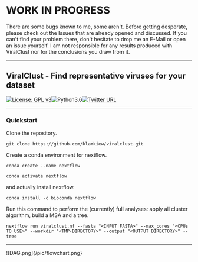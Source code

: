 # WORK IN PROGRESS
There are some bugs known to me, some aren't. Before getting desperate, please check out the Issues that are already opened and discussed. If you can't find your problem there, don't hesitate to drop me an E-Mail or open an issue yourself.
I am not responsible for any results produced with ViralClust nor for the conclusions you draw from it.

***
## ViralClust - Find representative viruses for your dataset
[![License: GPL v3](https://img.shields.io/badge/License-GPL%20v3-blue.svg)](https://www.gnu.org/licenses/gpl-3.0)![Python3.6](https://img.shields.io/badge/Language-Python_3.6-steelblue.svg)[![Twitter URL](https://img.shields.io/twitter/url/https/twitter.com/klamkiewicz?label=%40klamkiewicz&style=social)](https://twitter.com/klamkiewicz)

***

### Quickstart


Clone the repository.

`git clone https://github.com/klamkiew/viralclust.git`

Create a conda environment for nextflow.

`conda create --name nextflow`

`conda activate nextflow`

and actually install nextflow.

`conda install -c bioconda nextflow`


Run this command to perform the (currently) full analyses: apply all cluster algorithm, build a MSA and a tree.

`nextflow run viralclust.nf --fasta "<INPUT FASTA>" --max_cores "<CPUs TO USE>" --workdir "<TMP-DIRECTORY>" --output "<OUTPUT DIRECTORY>" --tree`

---

![DAG.png]{/pic/flowchart.png}